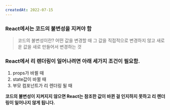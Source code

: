 ```yaml
---
createdAt: 2022-07-15
---
```


### React에서는 코드의 불변성을 지켜야 함

> 코드의 불변성이란?
> 어떤 값을 변경할 때 그 값을 직접적으로 변경하지 않고 새로운 값을 새로 만들어서 변경하는 것

### React에서 리 렌더링이 일어나려면 아래 세가지 조건이 필요함.

1. props가 바뀔 때
2. state값이 바뀔 때
3. 부모 컴포넌트가 리 렌더링 될 때

**코드의 불변성이 지켜지지 않으면 React는 참조한 값이 바뀐 걸 인지하지 못하고 리 렌더링이 일어나지 않게 됩니다.**